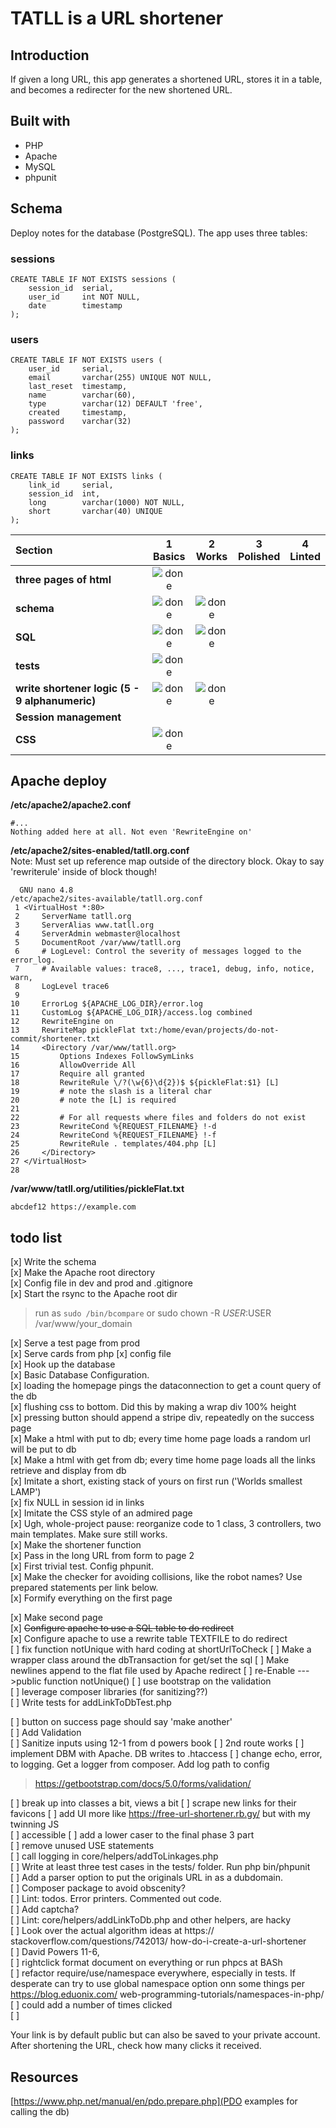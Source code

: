 # TATLL is a URL shortener

## Introduction

If given a long URL, this app generates a shortened URL, stores it in a table, and becomes a redirecter for the new shortened URL.

## Built with
* PHP
* Apache
* MySQL
* phpunit

## Schema

Deploy notes for the database (PostgreSQL).  The app uses three tables:  

### sessions
```
CREATE TABLE IF NOT EXISTS sessions (
    session_id  serial,
    user_id     int NOT NULL,
    date        timestamp
);
```

### users
```
CREATE TABLE IF NOT EXISTS users (
    user_id     serial,
    email       varchar(255) UNIQUE NOT NULL,
    last_reset  timestamp,
    name        varchar(60),
    type        varchar(12) DEFAULT 'free',
    created     timestamp,
    password    varchar(32)
);
```

### links
```
CREATE TABLE IF NOT EXISTS links (
    link_id     serial,
    session_id  int,
    long        varchar(1000) NOT NULL,
    short       varchar(40) UNIQUE
);
```
[done]: https://user-images.githubusercontent.com/29199184/32275438-8385f5c0-bf0b-11e7-9406-42265f71e2bd.png "Done"

|               Section              | 1<br>Basics | 2<br>Works   | 3<br>Polished     | 4<br>Linted |
|:-------------------------------- |:-----------------:|:-------------:|:-------------:|:----------------:|
|**three pages of html**    |   ![done][done]     |  |   |
|**schema**           |  ![done][done]        |   ![done][done]   |  |                                  |
|**SQL**           |   ![done][done]      |  ![done][done]  |  |                                  |
|**tests**    |   ![done][done]    |  |   |                        |
|**write shortener logic (5 - 9 alphanumeric)**   |    ![done][done]    |    ![done][done]             |               |                                  |
|**Session management**         |                   |               |               |                                  |
|**CSS**         |![done][done]   |               |               |                                  |


## Apache deploy  

__/etc/apache2/apache2.conf__
```
#...
Nothing added here at all. Not even 'RewriteEngine on'
```

__/etc/apache2/sites-enabled/tatll.org.conf__  
Note: Must set up reference map outside of the directory block. Okay to say 'rewriterule' inside of block though! 
```
  GNU nano 4.8                                                                       /etc/apache2/sites-available/tatll.org.conf                                                                                  
 1 <VirtualHost *:80>
 2     ServerName tatll.org
 3     ServerAlias www.tatll.org
 4     ServerAdmin webmaster@localhost
 5     DocumentRoot /var/www/tatll.org
 6     # LogLevel: Control the severity of messages logged to the error_log.
 7     # Available values: trace8, ..., trace1, debug, info, notice, warn,
 8     LogLevel trace6
 9
10     ErrorLog ${APACHE_LOG_DIR}/error.log
11     CustomLog ${APACHE_LOG_DIR}/access.log combined
12     RewriteEngine on
13     RewriteMap pickleFlat txt:/home/evan/projects/do-not-commit/shortener.txt
14     <Directory /var/www/tatll.org>
15         Options Indexes FollowSymLinks
16         AllowOverride All
17         Require all granted
18         RewriteRule \/?(\w{6}\d{2})$ ${pickleFlat:$1} [L]
19         # note the slash is a literal char
20         # note the [L] is required
21
22         # For all requests where files and folders do not exist
23         RewriteCond %{REQUEST_FILENAME} !-d
24         RewriteCond %{REQUEST_FILENAME} !-f
25         RewriteRule . templates/404.php [L]
26     </Directory>
27 </VirtualHost>
28

```

__/var/www/tatll.org/utilities/pickleFlat.txt__
```
abcdef12 https://example.com
```


## todo list
[x] Write the schema  
[x] Make the Apache root directory  
[x] Config file in dev and prod and .gitignore  
[x] Start the rsync to the Apache root dir  

> run as `sudo /bin/bcompare` 
or
> sudo chown -R $USER:$USER /var/www/your_domain

[x] Serve a test page  from prod  
[x] Serve cards from php
[x] config file   
[x] Hook up the database  
[x] Basic Database Configuration.    
[x] loading the homepage pings the dataconnection to get a count query of the db  
[x] flushing css to bottom. Did this by making a wrap div    100% height    
[x] pressing button should append a stripe div, repeatedly    on the success page     
[x] Make a html with put to db; every time home page loads a    random url will be put to db   
[x] Make a html with get from db; every time home page loads    all the links retrieve and display from db   
[x] Imitate a short, existing stack of yours on first run    ('Worlds smallest LAMP')     
[x] fix NULL in session id in links   
[x] Imitate the CSS style of an admired page   
[x] Ugh, whole-project pause: reorganize code to 1 class, 3    controllers, two main templates. Make sure still works.   
[x] Make the shortener function   
[x] Pass in the long URL from form to page 2   
[x] First trivial test. Config phpunit.     
[x] Make the checker for avoiding collisions, like the robot    names? Use prepared statements per link below.   
[x] Formify everything on the first page   

[x] Make second page   
[x] ~~Configure apache to use a SQL table to do redirect~~    
[x] Configure apache to use a rewrite table TEXTFILE to do redirect     
[ ] fix function notUnique with hard coding at shortUrlToCheck 
[ ] Make a wrapper class around the dbTransaction for get/set the sql
[ ] Make newlines append to the flat file used by Apache redirect
[ ] re-Enable --->public function notUnique()
[ ] use bootstrap on the validation  
[ ] leverage composer libraries  (for sanitizing??)    
[ ] Write tests for addLinkToDbTest.php

[ ] button on success page should say 'make another'   
[ ] Add Validation  
[ ] Sanitize inputs using 12-1 from d powers book
[ ] 2nd route works 
[ ] implement DBM with Apache.  DB writes to .htaccess 
[ ] change echo, error, to logging.  Get a logger from composer. Add log path to config      
>  https://getbootstrap.com/docs/5.0/forms/validation/

[ ] break up into classes a bit, views a bit
[ ] scrape new links for their favicons
[ ] add UI more like https://free-url-shortener.rb.gy/ but with my twinning JS    
[ ] accessible 
[ ] add a lower caser to the final phase 3 part   
[ ] remove unused USE statements    
[ ] call logging in core/helpers/addToLinkages.php    
[ ] Write at least three test cases in the tests/ folder.     Run php bin/phpunit    
[ ] Add a parser option to put the originals URL in as a     dubdomain.    
[ ] Composer package to avoid obscenity?    
[ ] Lint: todos.  Error printers.  Commented out code.    
[ ] Add captcha?    
[ ] Lint: core/helpers/addLinkToDb.php and other helpers,     are hacky    
[ ] Look over the actual algorithm ideas at https://    stackoverflow.com/questions/742013/    how-do-i-create-a-url-shortener     
[ ] David Powers 11-6,    
[ ] rightclick format document on everything or run phpcs at     BASh     
[ ] refactor require/use/namespace everywhere, especially in     tests.  If desperate can try to use global namespace option     onn some things per https://blog.eduonix.com/    web-programming-tutorials/namespaces-in-php/      
[ ] could add a number of times clicked   
[ ] <p class="card-text">Your link is by default public but can also be saved to your private account. After shortening the URL, check how many clicks it received.</p> 
   


## Resources

[https://www.php.net/manual/en/pdo.prepare.php](PDO examples for calling the db)
